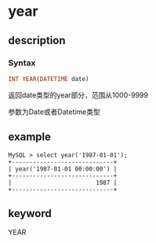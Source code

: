 # year

## description

### Syntax

```Haskell
INT YEAR(DATETIME date)
```

返回date类型的year部分，范围从1000-9999

参数为Date或者Datetime类型

## example

```Plain Text
MySQL > select year('1987-01-01');
+-----------------------------+
| year('1987-01-01 00:00:00') |
+-----------------------------+
|                        1987 |
+-----------------------------+
```

## keyword

YEAR
